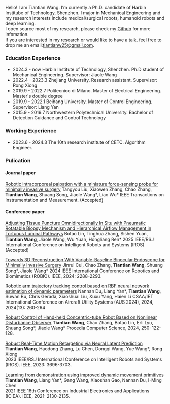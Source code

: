 Hello! I am Tiantian Wang. I’m currently a Ph.D. candidate of Harbin Institube of Technology, Shenzhen. I major in Mechanical Engineering and my research interests include medical/surgical robots, humanoid robots and deep learning.   
I open source most of my research, please check my [Github](https://github.com/Tiantiansayhi) for more infomation.  
If you are interested in my research or would like to have a talk, feel free to drop me an email:tiantianw25@gmail.com.

### Education Experience

- 2024.3 - now Harbin Institute of Technology, Shenzhen. Ph.D student of Mechanical Engineering. Supervisor: Jiaole Wang
- 2022.4 - 2023.3  Zhejiang University. Research assistant. Supervisor: Rong Xiong
- 2019.9 - 2022.7  Politecnico di Milano. Master of Electrical Engineering. Master's double degree
- 2019.9 - 2022.1  Beihang University. Master of Control Engineering. Supervisor: Liang Yan
- 2015.9 - 2019.7  Northwestern Polytechnical University. Bachelor of Detection Guidance and Control Technology


### Working Experience

- 2023.6 - 2024.3  The 10th research institute of CETC. Algorithm Engineer.

### Pulication

#### Journal paper
[Robotic intracorporeal palpation with a miniature force-sensing probe for minimally invasive surgery](https://ieeexplore.ieee.org/document/11040015)
Tangyou Liu, Xiaowen Zhang, Chao Zhang, **Tiantian Wang**, Shuang Song, Jiaole Wang*, Liao Wu*
IEEE Transactions on Instrumentation and Measurement. (Accepted)

#### Conference paper
[Adjusting Tissue Puncture Omnidirectionally In Situ with Pneumatic Rotatable Biopsy Mechanism and Hierarchical Airflow Management in Tortuous Luminal Pathways](https://arxiv.org/pdf/2506.03017)
Botao Lin, Tinghua Zhang, Sishen Yuan, **Tiantian Wang**, Jiaole Wang, Wu Yuan, Hongliang Ren*
2025 IEEE/RSJ International Conference on Intelligent Robots and Systems (IROS) (Accepted)

[Towards 3D Reconstruction With Variable-Baseline Binocular Endoscope for Minimally Invasive Surgery](https://ieeexplore.ieee.org/abstract/document/10907645)
Jinrui Cui, Chao Zhang, **Tiantian Wang**, Shuang Song*, Jiaole Wang*
2024 IEEE International Conference on Robotics and Biomimetics (ROBIO). IEEE, 2024: 2288-2293.

[Robotic arm trajectory tracking control based on RBF neural network estimation of dynamic parameters](https://digital-library.theiet.org/doi/abs/10.1049/icp.2024.2847)
Nannan Du, Liang Yan*, **Tiantian Wang**, Suwan Bu, Chris Gerada, Xiaoshuai Liu, Xuxu Yang, Haien Li
CSAA/IET International Conference on Aircraft Utility Systems (AUS 2024), 2024, 2024(13): 260-264

[Robust Control of Hand-held Concentric-tube Robot Based on Nonlinear Disturbance Observer](https://www.sciencedirect.com/science/article/pii/S1877050924032289)
**Tiantian Wang**, Chao Zhang, Botao Lin, Erli Lyu, Shuang Song*, Jiaole Wang*
Procedia Computer Science, 2024, 250: 122-128.

[Robust Real-Time Motion Retargeting via Neural Latent Prediction](https://ieeexplore.ieee.org/abstract/document/10342022)  
**Tiantian Wang**, Haodong Zhang, Lu Chen, Dongqi Wang, Yue Wang*, Rong Xiong  
2023 IEEE/RSJ International Conference on Intelligent Robots and Systems (IROS). IEEE, 2023: 3696-3703.

[Learning from demonstration using improved dynamic movement primitives](https://ieeexplore.ieee.org/abstract/document/9516425)  
**Tiantian Wang**, Liang Yan*, Gang Wang, Xiaoshan Gao, Nannan Du, I-Ming Chen  
2021 IEEE 16th Conference on Industrial Electronics and Applications (ICIEA). IEEE, 2021: 2130-2135.
